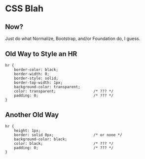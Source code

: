 # CSS Blah

## Now?

Just do what Normalize, Bootstrap, and/or Foundation do, I guess.

## Old Way to Style an HR

```
hr {
    border-color: black;
    border-width: 0;
    border-style: solid;
    border-top-width: 1px;
    background-color: transparent;
    color: transparent;                 /* ??? */
    padding: 0;                         /* ??? */
}
```

## Another Old Way

```
hr {
    height: 1px;
    border: solid 0px;                  /* or none */
    background-color: black;
    color: black;                       /* ??? */
    padding: 0;                         /* ??? */
}
```

